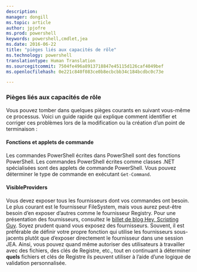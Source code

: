 ```yaml
---
description: 
manager: dongill
ms.topic: article
author: jpjofre
ms.prod: powershell
keywords: powershell,cmdlet,jea
ms.date: 2016-06-22
title: "pièges liés aux capacités de rôle"
ms.technology: powershell
translationtype: Human Translation
ms.sourcegitcommit: 7504fe496a8913718847e45115d126caf4049bef
ms.openlocfilehash: 0e221c840f083ce0b8ecbcbb34c184bcdbc0c73e

---
```


### Pièges liés aux capacités de rôle
Vous pouvez tomber dans quelques pièges courants en suivant vous-même ce processus.
Voici un guide rapide qui explique comment identifier et corriger ces problèmes lors de la modification ou la création d’un point de terminaison :

#### Fonctions et applets de commande
Les commandes PowerShell écrites dans PowerShell sont des fonctions PowerShell.
Les commandes PowerShell écrites comme classes .NET spécialisées sont des applets de commande PowerShell.
Vous pouvez déterminer le type de commande en exécutant `Get-Command`.

#### VisibleProviders
Vous devez exposer tous les fournisseurs dont vos commandes ont besoin.
Le plus courant est le fournisseur FileSystem, mais vous aurez peut-être besoin d’en exposer d’autres comme le fournisseur Registry.
Pour une présentation des fournisseurs, consultez le [billet de blog Hey, Scripting Guy](http://blogs.technet.com/b/heyscriptingguy/archive/2015/04/20/find-and-use-windows-powershell-providers.aspx).
Soyez prudent quand vous exposez des fournisseurs. Souvent, il est préférable de définir votre propre fonction qui utilise les fournisseurs sous-jacents plutôt que d’exposer directement le fournisseur dans une session JEA.
Ainsi, vous pouvez quand même autoriser des utilisateurs à travailler avec des fichiers, des clés de Registre, etc., tout en continuant à déterminer **quels** fichiers et clés de Registre ils peuvent utiliser à l’aide d’une logique de validation personnalisée.




<!--HONumber=Jul16_HO1-->


